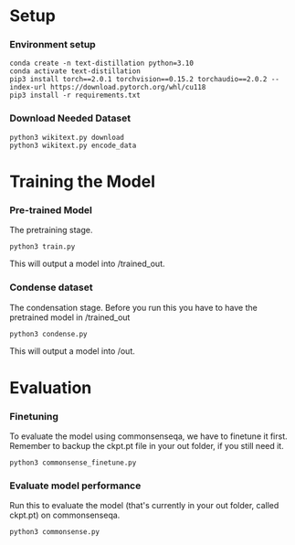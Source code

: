 # Setup

### Environment setup
```
conda create -n text-distillation python=3.10
conda activate text-distillation
pip3 install torch==2.0.1 torchvision==0.15.2 torchaudio==2.0.2 --index-url https://download.pytorch.org/whl/cu118
pip3 install -r requirements.txt
```

### Download Needed Dataset
```
python3 wikitext.py download
python3 wikitext.py encode_data
```

# Training the Model
### Pre-trained Model
The pretraining stage.
```
python3 train.py
```
This will output a model into /trained_out.

### Condense dataset
The condensation stage. Before you run this you have to have the pretrained model in /trained_out
```
python3 condense.py
```
This will output a model into /out. 

# Evaluation
### Finetuning
To evaluate the model using commonsenseqa, we have to finetune it first.
Remember to backup the ckpt.pt file in your out folder, if you still need it.
```
python3 commonsense_finetune.py
```


### Evaluate model performance
Run this to evaluate the model (that's currently in your out folder, called ckpt.pt) on commonsenseqa.
```
python3 commonsense.py
```
